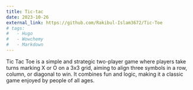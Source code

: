 ```yaml
---
title: Tic-tac
date: 2023-10-26
external_link: https://github.com/Rakibul-Islam3672/Tic-Toe
# tags:
#   - Hugo
#   - Wowchemy
#   - Markdown
---
```



Tic Tac Toe is a simple and strategic two-player game where players take turns marking X or O on a 3x3 grid, aiming to align three symbols in a row, column, or diagonal to win. It combines fun and logic, making it a classic game enjoyed by people of all ages.

<!--more-->
